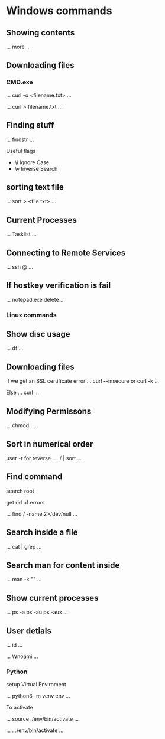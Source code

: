 # Windows commands

## Showing contents

...
more <file>
...

## Downloading files

### CMD.exe
...
curl <url>  -o <filename.txt>
...

...
curl <url> > filename.txt
...

## Finding stuff

...
findstr <word> <filename>
...

Useful flags

- \i Ignore Case
- \v Inverse Search

## sorting text file

...
sort <file> > <file.txt>
...

## Current Processes 

...
Tasklist
...

## Connecting to Remote Services

...
ssh <user>@<machine ip>
...

## If hostkey verification is fail

...
notepad.exe <path>
delete
...

### Linux commands

## Show disc usage

...
df
...

## Downloading files

if we get an SSL certificate error
...
curl --insecure <url>
or
curl -k <url>
...

Else
...
curl <url>
...

##  Modifying Permissons

...
chmod <perms> <file>
...

## Sort in numerical order

user -r for reverse
...
./<file> | sort
...

## Find command

search root

get rid of errors

...
find / -name <filename> 2>/dev/null
...

## Search inside a file

...
cat <filepath> | grep <word>
...

## Search man for content inside

...
man -k "<word>"
...

## Show current processes

...
ps -a
ps -au
ps -aux
...

## User detials

...
id
...

...
Whoami
...

### Python

setup Virtual Enviroment

...
python3 -m venv env
...

To activate

...
source ./env/bin/activate
...

...
. ./env/bin/activate
...

